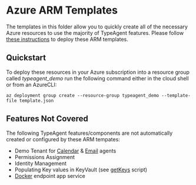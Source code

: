# Azure ARM Templates

The templates in this folder allow you to quickly create all of the necessary Azure resources to use the majority of TypeAgent features. Please follow [these instructions](https://learn.microsoft.com/en-us/azure/azure-resource-manager/templates/deploy-portal) to deploy these ARM templates.

## Quickstart

To deploy these resources in your Azure subscription into a resource group called *typeagent_demo* run the following command either in the cloud shell or from an AzureCLI: 

`az deployment group create --resource-group typeagent_demo --template-file template.json`

## Features Not Covered

The following TypeAgent features/components are not automatically created or configured by these ARM tempates:

- Demo Tenant for [Calendar](../ts/packages/agents/calendar) & [Email](../ts/packages/agents/email/) agents
- Permissions Assignment
- Identity Management
- Populating Key values in KeyVault (see [getKeys](../ts/tools/scripts/getKeys.mjs) script)
- [Docker](../ts/Dockerfile) endpoint app service